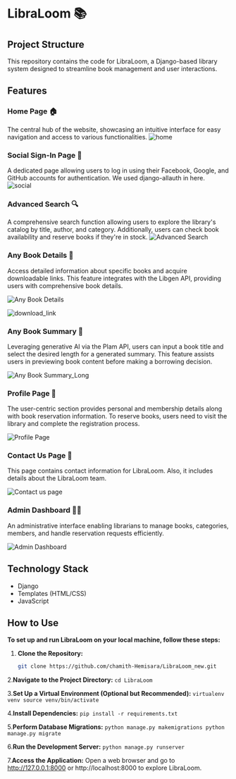 # LibraLoom 📚

## Project Structure
This repository contains the code for LibraLoom, a Django-based library system designed to streamline book management and user interactions.

## Features

### Home Page 🏠
The central hub of the website, showcasing an intuitive interface for easy navigation and access to various functionalities. 
![home](https://github.com/chamith-Hemisara/LibraLoom_new/assets/147907538/9db59e64-d455-480d-aa5f-b8cde3f4c0c7)


### Social Sign-In Page 🔐
A dedicated page allowing users to log in using their Facebook, Google, and GitHub accounts for authentication. We used django-allauth in here. 
![social](https://github.com/chamith-Hemisara/LibraLoom_new/assets/147907538/58329932-ed8a-42ee-9a38-3416ed918ee4)


### Advanced Search 🔍
A comprehensive search function allowing users to explore the library's catalog by title, author, and category. Additionally, users can check book availability and reserve books if they're in stock.
![Advanced Search ](https://github.com/chamith-Hemisara/LibraLoom_new/assets/147907538/a467396f-be9b-467e-a7c1-648e5854fe61)

### Any Book Details 📖
Access detailed information about specific books and acquire downloadable links. This feature integrates with the Libgen API, providing users with comprehensive book details.

![Any Book Details](https://github.com/chamith-Hemisara/LibraLoom_new/assets/109784789/473f5c38-d063-4c60-a120-ec9e5ebca03e)

![download_link](https://github.com/chamith-Hemisara/LibraLoom_new/assets/129577822/34649ed9-e618-4962-88b2-722b535fb00a)

### Any Book Summary 📝
Leveraging generative AI via the Plam API, users can input a book title and select the desired length for a generated summary. This feature assists users in previewing book content before making a borrowing decision.

![Any Book Summary_Long](https://github.com/chamith-Hemisara/LibraLoom_new/assets/109784789/a42ad6fc-57df-48ac-97d2-1a69fb31bd90)


### Profile Page 👤
The user-centric section provides personal and membership details along with book reservation information. To reserve books, users need to visit the library and complete the registration process.

![Profile Page](https://github.com/chamith-Hemisara/LibraLoom_new/assets/109784789/23238608-c1d1-4efd-b7e1-1438bcb5211e)

### Contact Us Page 🙌
This page contains contact information for LibraLoom. Also, it includes details about the LibraLoom team.

![Contact us page ](https://github.com/chamith-Hemisara/LibraLoom_new/assets/129577822/b73bd3ff-2f48-4c63-bb4f-60a93c340a0e)


### Admin Dashboard 👩‍💼
An administrative interface enabling librarians to manage books, categories, members, and handle reservation requests efficiently.

![Admin Dashboard](https://github.com/chamith-Hemisara/LibraLoom_new/assets/129577822/5a84884f-5bd5-4d7f-ac1e-7c7f5717a1ea)


## Technology Stack
- Django
- Templates (HTML/CSS)
- JavaScript

## How to Use

**To set up and run LibraLoom on your local machine, follow these steps:**

1. **Clone the Repository:**
   ```bash
   git clone https://github.com/chamith-Hemisara/LibraLoom_new.git

2.**Navigate to the Project Directory:**
	```
	cd LibraLoom
	```

3.**Set Up a Virtual Environment (Optional but Recommended):**
	```
	virtualenv venv
	source venv/bin/activate
	```
	

4.**Install Dependencies:**
	```
	pip install -r requirements.txt
	```
	
5.**Perform Database Migrations:**
	```
	python manage.py makemigrations
	python manage.py migrate
	```
	
6.**Run the Development Server:**
	```
	python manage.py runserver
	```

7.**Access the Application:**
	Open a web browser and go to http://127.0.0.1:8000 or         http://localhost:8000 to explore LibraLoom.


